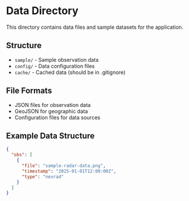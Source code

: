 # Data Directory

This directory contains data files and sample datasets for the application.

## Structure

- `sample/` - Sample observation data
- `config/` - Data configuration files
- `cache/` - Cached data (should be in .gitignore)

## File Formats

- JSON files for observation data
- GeoJSON for geographic data
- Configuration files for data sources

## Example Data Structure

```json
{
  "obs": [
    {
      "file": "sample-radar-data.png",
      "timestamp": "2025-01-01T12:00:00Z",
      "type": "nexrad"
    }
  ]
}
```
